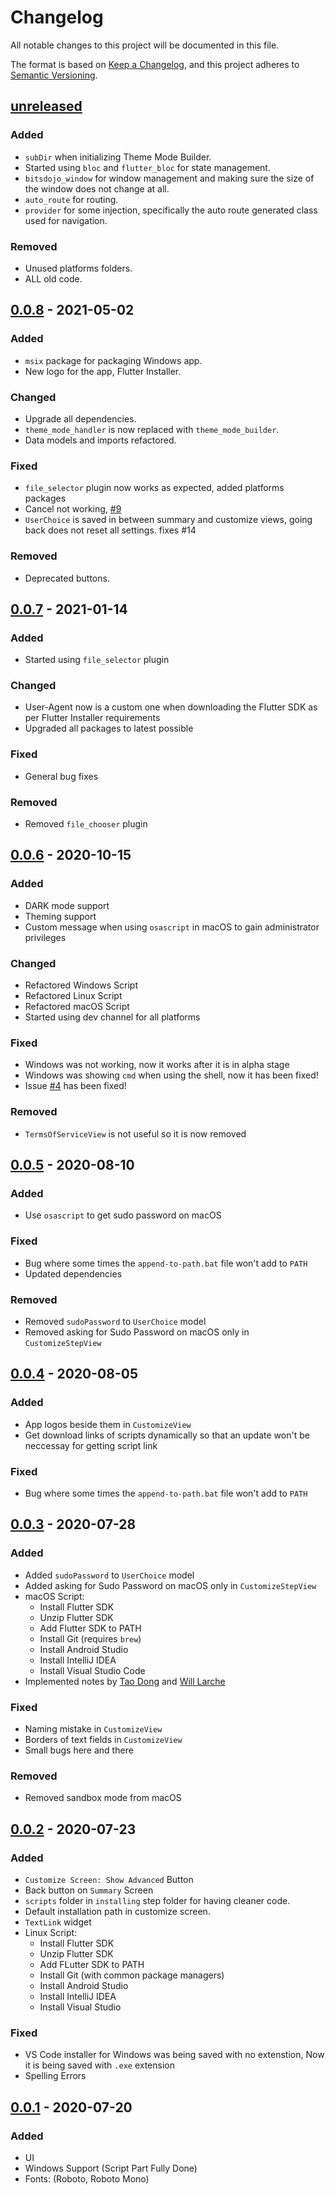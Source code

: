 # Changelog

All notable changes to this project will be documented in this file.

The format is based on [Keep a Changelog](https://keepachangelog.com/en/1.0.0/),
and this project adheres to [Semantic Versioning](https://semver.org/spec/v2.0.0.html).

## [unreleased]

### Added

- `subDir` when initializing Theme Mode Builder.
- Started using `bloc` and `flutter_bloc` for state management.
- `bitsdojo_window` for window management and making sure the size of the window does not change at all.
- `auto_route` for routing.
- `provider` for some injection, specifically the auto route generated class used for navigation.

### Removed

- Unused platforms folders.
- ALL old code.

## [0.0.8] - 2021-05-02

### Added

- `msix` package for packaging Windows app.
- New logo for the app, Flutter Installer.

### Changed

- Upgrade all dependencies.
- `theme_mode_handler` is now replaced with `theme_mode_builder`.
- Data models and imports refactored.

### Fixed

- `file_selector` plugin now works as expected, added platforms packages
- Cancel not working, [#9](https://github.com/YazeedAlKhalaf/Flutter_Installer/issues/9)
- `UserChoice` is saved in between summary and customize views, going back does not reset all settings. fixes #14

### Removed

- Deprecated buttons.

## [0.0.7] - 2021-01-14

### Added

- Started using `file_selector` plugin

### Changed

- User-Agent now is a custom one when downloading the Flutter SDK as per Flutter Installer requirements
- Upgraded all packages to latest possible

### Fixed

- General bug fixes

### Removed

- Removed `file_chooser` plugin

## [0.0.6] - 2020-10-15

### Added

- DARK mode support
- Theming support
- Custom message when using `osascript` in macOS to gain administrator privileges

### Changed

- Refactored Windows Script
- Refactored Linux Script
- Refactored macOS Script
- Started using dev channel for all platforms

### Fixed

- Windows was not working, now it works after it is in alpha stage
- Windows was showing `cmd` when using the shell, now it has been fixed!
- Issue [#4](https://github.com/YazeedAlKhalaf/Flutter_Installer/issues/4) has been fixed!

### Removed

- `TermsOfServiceView` is not useful so it is now removed

## [0.0.5] - 2020-08-10

### Added

- Use `osascript` to get sudo password on macOS

### Fixed

- Bug where some times the `append-to-path.bat` file won't add to `PATH`
- Updated dependencies

### Removed

- Removed `sudoPassword` to `UserChoice` model
- Removed asking for Sudo Password on macOS only in `CustomizeStepView`

## [0.0.4] - 2020-08-05

### Added

- App logos beside them in `CustomizeView`
- Get download links of scripts dynamically so that an update won't be neccessay for getting script link

### Fixed

- Bug where some times the `append-to-path.bat` file won't add to `PATH`

## [0.0.3] - 2020-07-28

### Added

- Added `sudoPassword` to `UserChoice` model
- Added asking for Sudo Password on macOS only in `CustomizeStepView`
- macOS Script:
  - Install Flutter SDK
  - Unzip Flutter SDK
  - Add Flutter SDK to PATH
  - Install Git (requires `brew`)
  - Install Android Studio
  - Install IntelliJ IDEA
  - Install Visual Studio Code
- Implemented notes by [Tao Dong](https://github.com/InMatrix) and [Will Larche](https://github.com/willlarche)

### Fixed

- Naming mistake in `CustomizeView`
- Borders of text fields in `CustomizeView`
- Small bugs here and there

### Removed

- Removed sandbox mode from macOS

## [0.0.2] - 2020-07-23

### Added

- `Customize Screen: Show Advanced` Button
- Back button on `Summary` Screen
- `scripts` folder in `installing` step folder for having cleaner code.
- Default installation path in customize screen.
- `TextLink` widget
- Linux Script:
  - Install Flutter SDK
  - Unzip Flutter SDK
  - Add FLutter SDK to PATH
  - Install Git (with common package managers)
  - Install Android Studio
  - Install IntelliJ IDEA
  - Install Visual Studio

### Fixed

- VS Code installer for Windows was being saved with no extenstion, Now it is being saved with `.exe` extension
- Spelling Errors

## [0.0.1] - 2020-07-20

### Added

- UI
- Windows Support (Script Part Fully Done)
- Fonts: (Roboto, Roboto Mono)

[unreleased]: https://github.com/YazeedAlKhalaf/Split_It/compare/v0.0.8...HEAD
[0.0.8]: https://github.com/YazeedAlKhalaf/Split_It/releases/tag/v0.0.8
[0.0.7]: https://github.com/YazeedAlKhalaf/Split_It/releases/tag/v0.0.7
[0.0.6]: https://github.com/YazeedAlKhalaf/Split_It/releases/tag/v0.0.6
[0.0.5]: https://github.com/YazeedAlKhalaf/Split_It/releases/tag/v0.0.5
[0.0.4]: https://github.com/YazeedAlKhalaf/Split_It/releases/tag/v0.0.4
[0.0.3]: https://github.com/YazeedAlKhalaf/Split_It/releases/tag/v0.0.3
[0.0.2]: https://github.com/YazeedAlKhalaf/Split_It/releases/tag/v0.0.2
[0.0.1]: https://github.com/YazeedAlKhalaf/Split_It/releases/tag/v0.0.1
